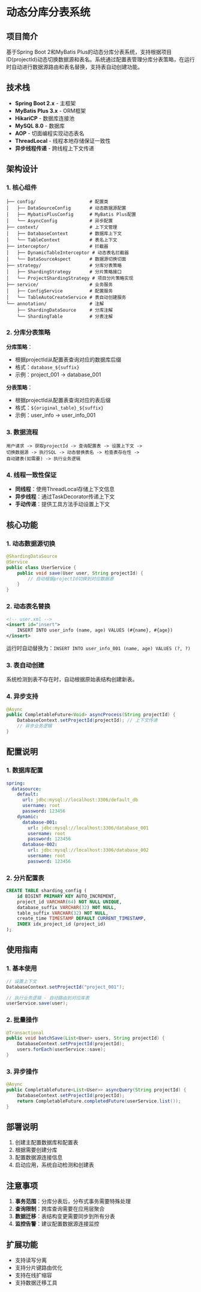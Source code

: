 # 动态分库分表系统

## 项目简介

基于Spring Boot 2和MyBatis Plus的动态分库分表系统，支持根据项目ID(projectId)动态切换数据源和表名。系统通过配置表管理分库分表策略，在运行时自动进行数据源路由和表名替换，支持表自动创建功能。

## 技术栈

- **Spring Boot 2.x** - 主框架
- **MyBatis Plus 3.x** - ORM框架
- **HikariCP** - 数据库连接池
- **MySQL 8.0** - 数据库
- **AOP** - 切面编程实现动态表名
- **ThreadLocal** - 线程本地存储保证一致性
- **异步线程传递** - 跨线程上下文传递

## 架构设计

### 1. 核心组件

```
├── config/                    # 配置类
│   ├── DataSourceConfig       # 动态数据源配置
│   ├── MybatisPlusConfig      # MyBatis Plus配置
│   └── AsyncConfig            # 异步配置
├── context/                   # 上下文管理
│   ├── DatabaseContext        # 数据库上下文
│   └── TableContext           # 表名上下文
├── interceptor/               # 拦截器
│   ├── DynamicTableInterceptor # 动态表名拦截器
│   └── DataSourceAspect       # 数据源切换切面
├── strategy/                  # 分库分表策略
│   ├── ShardingStrategy       # 分片策略接口
│   └── ProjectShardingStrategy # 项目分片策略实现
├── service/                   # 业务服务
│   ├── ConfigService          # 配置服务
│   └── TableAutoCreateService # 表自动创建服务
└── annotation/                # 注解
    ├── ShardingDataSource     # 分库注解
    └── ShardingTable          # 分表注解
```

### 2. 分库分表策略

**分库策略**：
- 根据projectId从配置表查询对应的数据库后缀
- 格式：`database_${suffix}`
- 示例：project_001 -> database_001

**分表策略**：
- 根据projectId从配置表查询对应的表后缀
- 格式：`${original_table}_${suffix}`
- 示例：user_info -> user_info_001

### 3. 数据流程

```
用户请求 -> 获取projectId -> 查询配置表 -> 设置上下文 -> 
切换数据源 -> 执行SQL -> 动态替换表名 -> 检查表存在性 -> 
自动建表(如需要) -> 执行业务逻辑
```

### 4. 线程一致性保证

- **同线程**：使用ThreadLocal存储上下文信息
- **异步线程**：通过TaskDecorator传递上下文
- **手动传递**：提供工具方法手动设置上下文

## 核心功能

### 1. 动态数据源切换
```java
@ShardingDataSource
@Service
public class UserService {
    public void save(User user, String projectId) {
        // 自动根据projectId切换到对应数据源
    }
}
```

### 2. 动态表名替换
```xml
<!-- user.xml -->
<insert id="insert">
    INSERT INTO user_info (name, age) VALUES (#{name}, #{age})
</insert>
```
运行时自动替换为：`INSERT INTO user_info_001 (name, age) VALUES (?, ?)`

### 3. 表自动创建
系统检测到表不存在时，自动根据原始表结构创建新表。

### 4. 异步支持
```java
@Async
public CompletableFuture<Void> asyncProcess(String projectId) {
    DatabaseContext.setProjectId(projectId); // 上下文传递
    // 异步业务逻辑
}
```

## 配置说明

### 1. 数据库配置
```yaml
spring:
  datasource:
    default:
      url: jdbc:mysql://localhost:3306/default_db
      username: root
      password: 123456
    dynamic:
      database-001:
        url: jdbc:mysql://localhost:3306/database_001
        username: root
        password: 123456
      database-002:
        url: jdbc:mysql://localhost:3306/database_002
        username: root
        password: 123456
```

### 2. 分片配置表
```sql
CREATE TABLE sharding_config (
    id BIGINT PRIMARY KEY AUTO_INCREMENT,
    project_id VARCHAR(64) NOT NULL UNIQUE,
    database_suffix VARCHAR(32) NOT NULL,
    table_suffix VARCHAR(32) NOT NULL,
    create_time TIMESTAMP DEFAULT CURRENT_TIMESTAMP,
    INDEX idx_project_id (project_id)
);
```

## 使用指南

### 1. 基本使用
```java
// 设置上下文
DatabaseContext.setProjectId("project_001");

// 执行业务逻辑 - 自动路由到对应库表
userService.save(user);
```

### 2. 批量操作
```java
@Transactional
public void batchSave(List<User> users, String projectId) {
    DatabaseContext.setProjectId(projectId);
    users.forEach(userService::save);
}
```

### 3. 异步操作
```java
@Async
public CompletableFuture<List<User>> asyncQuery(String projectId) {
    DatabaseContext.setProjectId(projectId);
    return CompletableFuture.completedFuture(userService.list());
}
```

## 部署说明

1. 创建主配置数据库和配置表
2. 根据需要创建分库
3. 配置数据源连接信息
4. 启动应用，系统自动检测和创建表

## 注意事项

1. **事务范围**：分库分表后，分布式事务需要特殊处理
2. **查询限制**：跨库查询需要在应用层聚合
3. **数据迁移**：表结构变更需要同步到所有分表
4. **监控告警**：建议配置数据源连接监控

## 扩展功能

- 支持读写分离
- 支持分片键路由优化
- 支持在线扩缩容
- 支持数据迁移工具